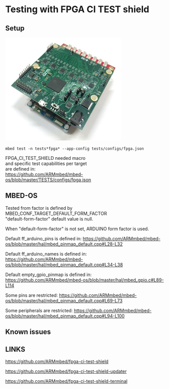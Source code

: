 # Testing with FPGA CI TEST shield

## Setup

![30% center](fpga_test_shield.jpg)

```
mbed test -n tests*fpga* --app-config tests/configs/fpga.json
```

FPGA_CI_TEST_SHIELD needed macro  
and specific test capabilities per target  
are defined in:  
https://github.com/ARMmbed/mbed-os/blob/master/TESTS/configs/fpga.json



## MBED-OS

Tested from factor is defined by MBED_CONF_TARGET_DEFAULT_FORM_FACTOR  
"default-form-factor" default value is null.

When "default-form-factor" is not set, ARDUINO form factor is used.

Default ff_arduino_pins is defined in:
https://github.com/ARMmbed/mbed-os/blob/master/hal/mbed_pinmap_default.cpp#L28-L32

Default ff_arduino_names is defined in:
https://github.com/ARMmbed/mbed-os/blob/master/hal/mbed_pinmap_default.cpp#L34-L38

Default empty_gpio_pinmap is defined in:
https://github.com/ARMmbed/mbed-os/blob/master/hal/mbed_gpio.c#L89-L114

Some pins are restricted:
https://github.com/ARMmbed/mbed-os/blob/master/hal/mbed_pinmap_default.cpp#L69-L73

Some peripherals are restricted:
https://github.com/ARMmbed/mbed-os/blob/master/hal/mbed_pinmap_default.cpp#L94-L100


## Known issues


## LINKS

https://github.com/ARMmbed/fpga-ci-test-shield

https://github.com/ARMmbed/fpga-ci-test-shield-updater

https://github.com/ARMmbed/fpga-ci-test-shield-terminal

